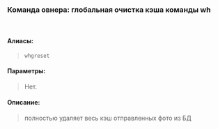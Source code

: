 ### **Команда овнера: глобальная очистка кэша команды wh**
<br>

#### **Алиасы**:
> `whgreset`


#### **Параметры**:
> Нет.


#### **Описание**:
> полностью удаляет весь кэш отправленных фото из БД
